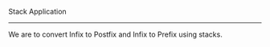 Stack Application

--------------------

We are to convert Infix to Postfix and Infix to Prefix using stacks.